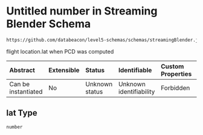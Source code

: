 # Untitled number in Streaming Blender Schema

```txt
https://github.com/databeacon/level5-schemas/schemas/streamingBlender.json#/properties/pcds/properties/ownship/properties/location/properties/lat
```

flight location.lat when PCD was computed

| Abstract            | Extensible | Status         | Identifiable            | Custom Properties | Additional Properties | Access Restrictions | Defined In                                                                 |
| :------------------ | :--------- | :------------- | :---------------------- | :---------------- | :-------------------- | :------------------ | :------------------------------------------------------------------------- |
| Can be instantiated | No         | Unknown status | Unknown identifiability | Forbidden         | Allowed               | none                | [blender.schema.json\*](../out/blender.schema.json "open original schema") |

## lat Type

`number`
